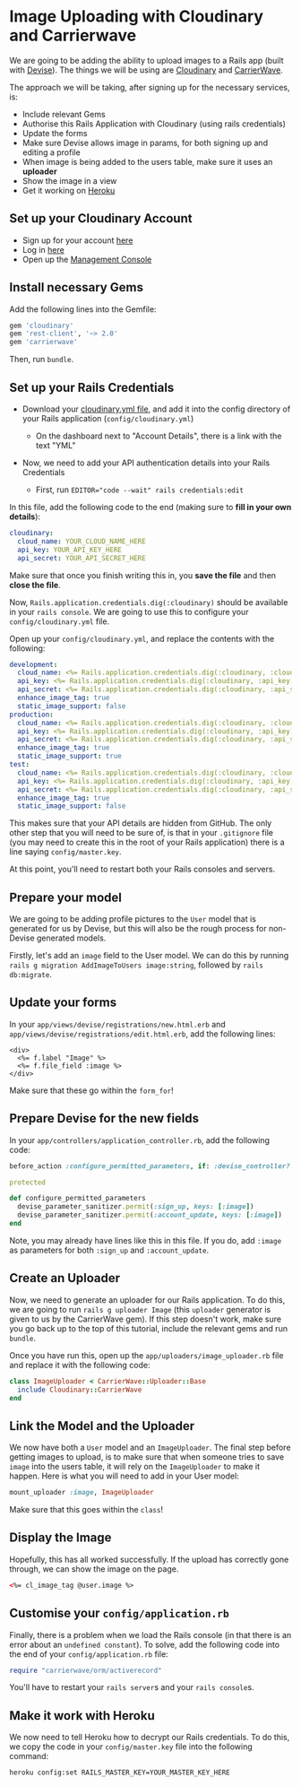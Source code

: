 # Image Uploading with Cloudinary and Carrierwave

We are going to be adding the ability to upload images to a Rails app (built with [Devise](https://github.com/plataformatec/devise)). The things we will be using are [Cloudinary](https://cloudinary.com/console) and [CarrierWave](https://github.com/carrierwaveuploader/carrierwave).

The approach we will be taking, after signing up for the necessary services, is:

- Include relevant Gems
- Authorise this Rails Application with Cloudinary (using rails credentials)
- Update the forms
- Make sure Devise allows image in params, for both signing up and editing a profile
- When image is being added to the users table, make sure it uses an **uploader**
- Show the image in a view
- Get it working on [Heroku](https://www.heroku.com/)

## Set up your Cloudinary Account

- Sign up for your account [here](https://cloudinary.com/users/register/free)
- Log in [here](https://cloudinary.com/users/login)
- Open up the [Management Console](https://cloudinary.com/console)

## Install necessary Gems

Add the following lines into the Gemfile:

```ruby
gem 'cloudinary'
gem 'rest-client', '~> 2.0'
gem 'carrierwave'
```

Then, run `bundle`.

## Set up your Rails Credentials

- Download your [cloudinary.yml file](https://cloudinary.com/console/lui/cloudinary.yml), and add it into the config directory of your Rails application (`config/cloudinary.yml`)

  - On the dashboard next to "Account Details", there is a link with the text "YML"

- Now, we need to add your API authentication details into your Rails Credentials
  - First, run `EDITOR="code --wait" rails credentials:edit`

In this file, add the following code to the end (making sure to **fill in your own details**):

```yml
cloudinary:
  cloud_name: YOUR_CLOUD_NAME_HERE
  api_key: YOUR_API_KEY_HERE
  api_secret: YOUR_API_SECRET_HERE
```

Make sure that once you finish writing this in, you **save the file** and then **close the file**.

Now, `Rails.application.credentials.dig(:cloudinary)` should be available in your `rails console`. We are going to use this to configure your `config/cloudinary.yml` file.

Open up your `config/cloudinary.yml`, and replace the contents with the following:

```yml
development:
  cloud_name: <%= Rails.application.credentials.dig(:cloudinary, :cloud_name) %>
  api_key: <%= Rails.application.credentials.dig(:cloudinary, :api_key) %>
  api_secret: <%= Rails.application.credentials.dig(:cloudinary, :api_secret) %>
  enhance_image_tag: true
  static_image_support: false
production:
  cloud_name: <%= Rails.application.credentials.dig(:cloudinary, :cloud_name) %>
  api_key: <%= Rails.application.credentials.dig(:cloudinary, :api_key) %>
  api_secret: <%= Rails.application.credentials.dig(:cloudinary, :api_secret) %>
  enhance_image_tag: true
  static_image_support: true
test:
  cloud_name: <%= Rails.application.credentials.dig(:cloudinary, :cloud_name) %>
  api_key: <%= Rails.application.credentials.dig(:cloudinary, :api_key) %>
  api_secret: <%= Rails.application.credentials.dig(:cloudinary, :api_secret) %>
  enhance_image_tag: true
  static_image_support: false
```

This makes sure that your API details are hidden from GitHub. The only other step that you will need to be sure of, is that in your `.gitignore` file (you may need to create this in the root of your Rails application) there is a line saying `config/master.key`.

At this point, you'll need to restart both your Rails consoles and servers.

## Prepare your model

We are going to be adding profile pictures to the `User` model that is generated for us by Devise, but this will also be the rough process for non-Devise generated models.

Firstly, let's add an `image` field to the User model. We can do this by running `rails g migration AddImageToUsers image:string`, followed by `rails db:migrate`.

## Update your forms

In your `app/views/devise/registrations/new.html.erb` and `app/views/devise/registrations/edit.html.erb`, add the following lines:

```erb
<div>
  <%= f.label "Image" %>
  <%= f.file_field :image %>
</div>
```

Make sure that these go within the `form_for`!

## Prepare Devise for the new fields

In your `app/controllers/application_controller.rb`, add the following code:

```ruby
before_action :configure_permitted_parameters, if: :devise_controller?

protected

def configure_permitted_parameters
  devise_parameter_sanitizer.permit(:sign_up, keys: [:image])
  devise_parameter_sanitizer.permit(:account_update, keys: [:image])
end
```

Note, you may already have lines like this in this file. If you do, add `:image` as parameters for both `:sign_up` and `:account_update`.

## Create an Uploader

Now, we need to generate an uploader for our Rails application. To do this, we are going to run `rails g uploader Image` (this `uploader` generator is given to us by the CarrierWave gem). If this step doesn't work, make sure you go back up to the top of this tutorial, include the relevant gems and run `bundle`.

Once you have run this, open up the `app/uploaders/image_uploader.rb` file and replace it with the following code:

```ruby
class ImageUploader < CarrierWave::Uploader::Base
  include Cloudinary::CarrierWave
end
```

## Link the Model and the Uploader

We now have both a `User` model and an `ImageUploader`. The final step before getting images to upload, is to make sure that when someone tries to save `image` into the users table, it will rely on the `ImageUploader` to make it happen. Here is what you will need to add in your User model:

```ruby
mount_uploader :image, ImageUploader
```

Make sure that this goes within the `class`!

## Display the Image

Hopefully, this has all worked successfully. If the upload has correctly gone through, we can show the image on the page.

```html
<%= cl_image_tag @user.image %>
```

## Customise your `config/application.rb`

Finally, there is a problem when we load the Rails console (in that there is an error about an `undefined constant`). To solve, add the following code into the end of your `config/application.rb` file:

```ruby
require "carrierwave/orm/activerecord"
```

You'll have to restart your `rails server`s and your `rails console`s.

## Make it work with Heroku

We now need to tell Heroku how to decrypt our Rails credentials. To do this, we copy the code in your `config/master.key` file into the following command:

```bash
heroku config:set RAILS_MASTER_KEY=YOUR_MASTER_KEY_HERE
```
